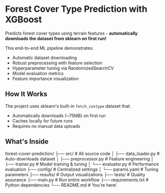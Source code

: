 # Forest Cover Type Prediction with XGBoost
Predicts forest cover types using terrain features - **automatically downloads the dataset from sklearn on first run!**

This end-to-end ML pipeline demonstrates:
- Automatic dataset downloading
- Robust preprocessing with feature selection
- Hyperparameter tuning via RandomizedSearchCV
- Model evaluation metrics
- Feature importance visualization

## How It Works
The project uses sklearn's built-in `fetch_covtype` dataset that:
- Automatically downloads (~75MB) on first run
- Caches locally for future runs
- Requires no manual data uploads

## What's Inside
forest-cover-prediction/
├── src/                    # All source code
│   ├── data_loader.py      # Auto-downloads dataset
│   ├── preprocessor.py     # Feature engineering
│   ├── trainer.py          # Model training & tuning
│   └── evaluator.py        # Performance evaluation
├── config/                 # Centralized settings
│   └── params.yaml         # Tuning parameters
├── results/                # Output visualizations
├── tests/                  # Quality assurance
├── main.py                 # Run entire workflow
├── requirements.txt        # Python dependencies
└── README.md               # You're here!
